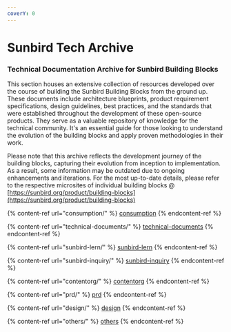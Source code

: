 ```yaml
---
coverY: 0
---
```


# Sunbird Tech Archive



### Technical Documentation Archive for Sunbird Building Blocks

This section houses an extensive collection of resources developed over the course of building the Sunbird Building Blocks from the ground up. These documents include architecture blueprints, product requirement specifications, design guidelines, best practices, and the standards that were established throughout the development of these open-source products. They serve as a valuable repository of knowledge for the technical community. It's an essential guide for those looking to understand the evolution of the building blocks and apply proven methodologies in their work.

Please note that this archive reflects the development journey of the building blocks, capturing their evolution from inception to implementation. As a result, some information may be outdated due to ongoing enhancements and iterations. For the most up-to-date details, please refer to the respective microsites of individual building blocks @ [https://sunbird.org/product/building-blocks](https://sunbird.org/product/building-blocks)

&#x20;

{% content-ref url="consumption/" %}
[consumption](consumption/)
{% endcontent-ref %}

{% content-ref url="technical-documents/" %}
[technical-documents](technical-documents/)
{% endcontent-ref %}

{% content-ref url="sunbird-lern/" %}
[sunbird-lern](sunbird-lern/)
{% endcontent-ref %}

{% content-ref url="sunbird-inquiry/" %}
[sunbird-inquiry](sunbird-inquiry/)
{% endcontent-ref %}

{% content-ref url="contentorg/" %}
[contentorg](contentorg/)
{% endcontent-ref %}

{% content-ref url="prd/" %}
[prd](prd/)
{% endcontent-ref %}

{% content-ref url="design/" %}
[design](design/)
{% endcontent-ref %}

{% content-ref url="others/" %}
[others](others/)
{% endcontent-ref %}

